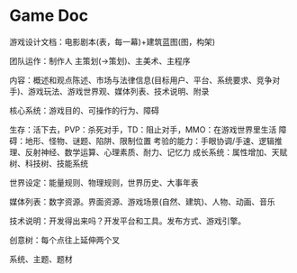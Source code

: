 # Game Doc

游戏设计文档：电影剧本(表，每一幕)+建筑蓝图(图，构架)

团队运作：制作人 主策划(->策划)、主美术、主程序

内容：概述和观点陈述、市场与法律信息(目标用户、平台、系统要求、竞争对手)、游戏玩法、游戏世界观、媒体列表、技术说明、附录

核心系统：游戏目的、可操作的行为、障碍

生存：活下去，PVP：杀死对手，TD：阻止对手，MMO：在游戏世界里生活
障碍：地形、怪物、谜题、陷阱、限制位置
考验的能力：手眼协调/手速、逻辑推理、反射神经、数学运算、心理素质、耐力、记忆力
成长系统：属性增加、天赋树、科技树、技能系统

世界设定：能量规则、物理规则，世界历史、大事年表

媒体列表：数字资源。界面资源、游戏场景(自然、建筑)、人物、动画、音乐

技术说明：开发得出来吗？开发平台和工具。发布方式、游戏引擎。

创意树：每个点往上延伸两个叉

系统、主题、题材